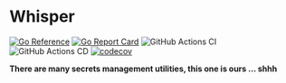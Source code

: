 # Whisper

[![Go Reference](https://pkg.go.dev/badge/github.com/rotationalio/whisper.svg)](https://pkg.go.dev/github.com/rotationalio/whisper)
[![Go Report Card](https://goreportcard.com/badge/github.com/rotationalio/whisper)](https://goreportcard.com/report/github.com/rotationalio/whisper)
![GitHub Actions CI](https://github.com/rotationalio/whisper/actions/workflows/build.yaml/badge.svg?branch=main)
![GitHub Actions CD](https://github.com/rotationalio/whisper/actions/workflows/release.yaml/badge.svg)
[![codecov](https://codecov.io/gh/bbengfort/whisper/branch/main/graph/badge.svg?token=fntqI5yFeY)](https://codecov.io/gh/bbengfort/whisper)


**There are many secrets management utilities, this one is ours … shhh**